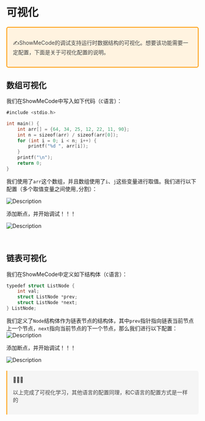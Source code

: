 # 可视化

<div style="border: 2px solid #FF9800; border-radius: 5px; background-color: #FFF3E0; padding: 15px; margin-top: 20px;">   <i style="color: #FF9800; font-size: 24px; margin-bottom: 10px;" class="fas fa-exclamation-circle"></i><p style="color: #444;">&#9997;ShowMeCode的调试支持运行时数据结构的可视化。想要该功能需要一定配置，下面是关于可视化配置的说明。</p> </div>

## 数组可视化

我们在ShowMeCode中写入如下代码（`C`语言）：

```go
#include <stdio.h>

int main() {
    int arr[] = {64, 34, 25, 12, 22, 11, 90};
    int n = sizeof(arr) / sizeof(arr[0]);
    for (int i = 0; i < n; i++) {
        printf("%d ", arr[i]);
    }
    printf("\n");
    return 0;
}    
```

我们使用了`arr`这个数组，并且数组使用了`i`、`j`这些变量进行取值。我们进行以下配置（多个取值变量之间使用`,`分割）：

![Description](https://fan-code-image-1308043430.cos.ap-guangzhou.myqcloud.com/problem/file/9c7df3fd-113b-11f0-8df6-00155d03b0f2.image.png)


添加断点，并开始调试！！！


![Description](https://fan-code-image-1308043430.cos.ap-guangzhou.myqcloud.com/problem/file/daad60ba-113b-11f0-8df6-00155d03b0f2.image.png)

&nbsp;

## 链表可视化

我们在ShowMeCode中定义如下结构体（`C`语言）：

```go
typedef struct ListNode {
    int val;
    struct ListNode *prev;
    struct ListNode *next;
} ListNode;
```

我们定义了`Node`结构体作为链表节点的结构体，其中`prev`指针指向链表当前节点上一个节点，`next`指向当前节点的下一个节点，那么我们进行以下配置：
![Description](https://fan-code-image-1308043430.cos.ap-guangzhou.myqcloud.com/problem/file/a6bf7ebf-116f-11f0-8df6-00155d03b0f2.image.png)

添加断点，并开始调试！！！

![Description](https://fan-code-image-1308043430.cos.ap-guangzhou.myqcloud.com/problem/file/c6d7bb8f-116f-11f0-8df6-00155d03b0f2.image.png)

<div style="border-left: 2px solid #FF9800; border-radius: 0 5px 5px 0; background-color: #F5F5F5; padding: 15px; margin-top: 20px;">   <i style="color: #FF9800; font-size: 24px; margin-bottom: 10px;" class="fas fa-exclamation-circle"></i>&#128075;&#128075;&#128075;<p style="color: #444;">以上完成了可视化学习，其他语言的配置同理，和C语言的配置方式是一样的</p> </div>
